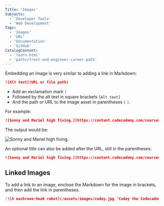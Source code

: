 ```yaml
---
Title: 'Images'
Subjects:
  - 'Developer Tools'
  - 'Web Development'
Tags:
  - 'Images'
  - 'URL'
  - 'Documentation'
  - 'GitHub'
CatalogContent:
  - 'learn-html'
  - 'paths/front-end-engineer-career-path'
---
```


Embedding an image is very similar to adding a link in Markdown:

```markdown
![Alt text](URL or file path)
```

- Add an exclamation mark `!`
- Followed by the alt text in square brackets `[Alt text]`
- And the path or URL to the image asset in parentheses `(` `)`.

For example:

```markdown
![Sonny and Mariel high fiving.](https://content.codecademy.com/courses/learn-cpp/community-challenge/highfive.gif)
```

The output would be:

![Sonny and Mariel high fiving.](https://content.codecademy.com/courses/learn-cpp/community-challenge/highfive.gif)

An optional title can also be added after the URL, still in the parentheses:

```markdown
![Sonny and Mariel high fiving.](https://content.codecademy.com/courses/learn-cpp/community-challenge/highfive.gif 'High Five')
```

## Linked Images

To add a link to an image, enclose the Markdown for the image in brackets, and then add the link in parentheses.

```markdown
[![A mushroom-head robot](/assets/images/codey.jpg 'Codey the Codecademy mascot')](https://codecademy.com)
```
